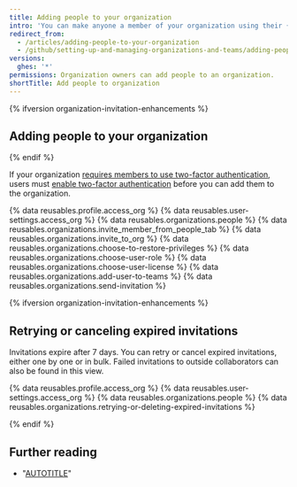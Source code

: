 ```yaml
---
title: Adding people to your organization
intro: 'You can make anyone a member of your organization using their {% data variables.product.product_name %} username or email address.'
redirect_from:
  - /articles/adding-people-to-your-organization
  - /github/setting-up-and-managing-organizations-and-teams/adding-people-to-your-organization
versions:
  ghes: '*'
permissions: Organization owners can add people to an organization.
shortTitle: Add people to organization
---
```

{% ifversion organization-invitation-enhancements %}

## Adding people to your organization

{% endif %}

If your organization [requires members to use two-factor authentication](/organizations/keeping-your-organization-secure/managing-two-factor-authentication-for-your-organization/requiring-two-factor-authentication-in-your-organization), users must [enable two-factor authentication](/authentication/securing-your-account-with-two-factor-authentication-2fa) before you can add them to the organization.

{% data reusables.profile.access_org %}
{% data reusables.user-settings.access_org %}
{% data reusables.organizations.people %}
{% data reusables.organizations.invite_member_from_people_tab %}
{% data reusables.organizations.invite_to_org %}
{% data reusables.organizations.choose-to-restore-privileges %}
{% data reusables.organizations.choose-user-role %}
{% data reusables.organizations.choose-user-license %}
{% data reusables.organizations.add-user-to-teams %}
{% data reusables.organizations.send-invitation %}

{% ifversion organization-invitation-enhancements %}

## Retrying or canceling expired invitations

Invitations expire after 7 days. You can retry or cancel expired invitations, either one by one or in bulk. Failed invitations to outside collaborators can also be found in this view.

{% data reusables.profile.access_org %}
{% data reusables.user-settings.access_org %}
{% data reusables.organizations.people %}
{% data reusables.organizations.retrying-or-deleting-expired-invitations %}

{% endif %}

## Further reading

- "[AUTOTITLE](/organizations/organizing-members-into-teams/adding-organization-members-to-a-team)"
